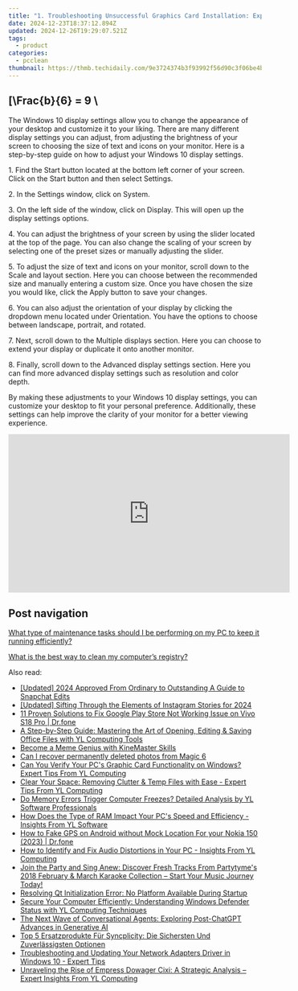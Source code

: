 ```yaml
---
title: "1. Troubleshooting Unsuccessful Graphics Card Installation: Expert Advice From YL Computing"
date: 2024-12-23T18:37:12.894Z
updated: 2024-12-26T19:29:07.521Z
tags:
  - product
categories:
  - pcclean
thumbnail: https://thmb.techidaily.com/9e3724374b3f93992f56d90c3f06be4bddda301db6e3204484fdd608537b1478.png
---
```


## \[\Frac{b}{6} = 9 \

The Windows 10 display settings allow you to change the appearance of your desktop and customize it to your liking. There are many different display settings you can adjust, from adjusting the brightness of your screen to choosing the size of text and icons on your monitor. Here is a step-by-step guide on how to adjust your Windows 10 display settings. 

1\. Find the Start button located at the bottom left corner of your screen. Click on the Start button and then select Settings.

2\. In the Settings window, click on System.

3\. On the left side of the window, click on Display. This will open up the display settings options. 

4\. You can adjust the brightness of your screen by using the slider located at the top of the page. You can also change the scaling of your screen by selecting one of the preset sizes or manually adjusting the slider.

5\. To adjust the size of text and icons on your monitor, scroll down to the Scale and layout section. Here you can choose between the recommended size and manually entering a custom size. Once you have chosen the size you would like, click the Apply button to save your changes.

6\. You can also adjust the orientation of your display by clicking the dropdown menu located under Orientation. You have the options to choose between landscape, portrait, and rotated.

7\. Next, scroll down to the Multiple displays section. Here you can choose to extend your display or duplicate it onto another monitor.

8\. Finally, scroll down to the Advanced display settings section. Here you can find more advanced display settings such as resolution and color depth. 

By making these adjustments to your Windows 10 display settings, you can customize your desktop to fit your personal preference. Additionally, these settings can help improve the clarity of your monitor for a better viewing experience.

<!-- affiliate ads begin -->
<iframe width="560" height="315" src="https://www.youtube.com/embed/vFQCEZiYA08?si=xjIu5IAy77RlHWii" title="YouTube video player" frameborder="0" allow="accelerometer; autoplay; clipboard-write; encrypted-media; gyroscope; picture-in-picture; web-share" referrerpolicy="strict-origin-when-cross-origin" allowfullscreen></iframe>
<!-- affiliate ads end -->

## Post navigation

[What type of maintenance tasks should I be performing on my PC to keep it running efficiently?](https://tools.techidaily.com/pcclean/products/)

[What is the best way to clean my computer’s registry?](https://tools.techidaily.com/pcclean/products/)

<ins class="adsbygoogle"
     style="display:block"
     data-ad-format="autorelaxed"
     data-ad-client="ca-pub-7571918770474297"
     data-ad-slot="1223367746"></ins>

<ins class="adsbygoogle"
     style="display:block"
     data-ad-client="ca-pub-7571918770474297"
     data-ad-slot="8358498916"
     data-ad-format="auto"
     data-full-width-responsive="true"></ins>

<span class="atpl-alsoreadstyle">Also read:</span>
<div><ul>
<li><a href="https://snapchat-videos.techidaily.com/updated-2024-approved-from-ordinary-to-outstanding-a-guide-to-snapchat-edits/"><u>[Updated] 2024 Approved From Ordinary to Outstanding A Guide to Snapchat Edits</u></a></li>
<li><a href="https://instagram-videos.techidaily.com/updated-sifting-through-the-elements-of-instagram-stories-for-2024/"><u>[Updated] Sifting Through the Elements of Instagram Stories for 2024</u></a></li>
<li><a href="https://howto.techidaily.com/11-proven-solutions-to-fix-google-play-store-not-working-issue-on-vivo-s18-pro-drfone-by-drfone-fix-android-problems-fix-android-problems/"><u>11 Proven Solutions to Fix Google Play Store Not Working Issue on Vivo S18 Pro | Dr.fone</u></a></li>
<li><a href="https://discover-bits.techidaily.com/a-step-by-step-guide-mastering-the-art-of-opening-editing-and-saving-office-files-with-yl-computing-tools/"><u>A Step-by-Step Guide: Mastering the Art of Opening, Editing & Saving Office Files with YL Computing Tools</u></a></li>
<li><a href="https://extra-resources.techidaily.com/become-a-meme-genius-with-kinemaster-skills/"><u>Become a Meme Genius with KineMaster Skills</u></a></li>
<li><a href="https://phone-solutions.techidaily.com/can-i-recover-permanently-deleted-photos-from-magic-6-by-stellar-photo-recovery-android-mobile-photo-recover/"><u>Can I recover permanently deleted photos from Magic 6</u></a></li>
<li><a href="https://discover-bits.techidaily.com/can-you-verify-your-pcs-graphic-card-functionality-on-windows-expert-tips-from-yl-computing/"><u>Can You Verify Your PC's Graphic Card Functionality on Windows? Expert Tips From YL Computing</u></a></li>
<li><a href="https://discover-bits.techidaily.com/clear-your-space-removing-clutter-and-temp-files-with-ease-expert-tips-from-yl-computing/"><u>Clear Your Space: Removing Clutter & Temp Files with Ease - Expert Tips From YL Computing</u></a></li>
<li><a href="https://discover-bits.techidaily.com/do-memory-errors-trigger-computer-freezes-detailed-analysis-by-yl-software-professionals/"><u>Do Memory Errors Trigger Computer Freezes? Detailed Analysis by YL Software Professionals</u></a></li>
<li><a href="https://discover-bits.techidaily.com/how-does-the-type-of-ram-impact-your-pcs-speed-and-efficiency-insights-from-yl-software/"><u>How Does the Type of RAM Impact Your PC's Speed and Efficiency - Insights From YL Software</u></a></li>
<li><a href="https://android-location.techidaily.com/how-to-fake-gps-on-android-without-mock-location-for-your-nokia-150-2023-drfone-by-drfone-virtual/"><u>How to Fake GPS on Android without Mock Location For your Nokia 150 (2023) | Dr.fone</u></a></li>
<li><a href="https://discover-bits.techidaily.com/how-to-identify-and-fix-audio-distortions-in-your-pc-insights-from-yl-computing/"><u>How to Identify and Fix Audio Distortions in Your PC - Insights From YL Computing</u></a></li>
<li><a href="https://win-data.techidaily.com/join-the-party-and-sing-anew-discover-fresh-tracks-from-partytymes-2018-february-and-march-karaoke-collection-start-your-music-journey-today/"><u>Join the Party and Sing Anew: Discover Fresh Tracks From Partytyme's 2018 February & March Karaoke Collection – Start Your Music Journey Today!</u></a></li>
<li><a href="https://win11-tips.techidaily.com/resolving-qt-initialization-error-no-platform-available-during-startup/"><u>Resolving Qt Initialization Error: No Platform Available During Startup</u></a></li>
<li><a href="https://discover-bits.techidaily.com/secure-your-computer-efficiently-understanding-windows-defender-status-with-yl-computing-techniques/"><u>Secure Your Computer Efficiently: Understanding Windows Defender Status with YL Computing Techniques</u></a></li>
<li><a href="https://tech-haven.techidaily.com/the-next-wave-of-conversational-agents-exploring-post-chatgpt-advances-in-generative-ai/"><u>The Next Wave of Conversational Agents: Exploring Post-ChatGPT Advances in Generative AI</u></a></li>
<li><a href="https://fox-sure.techidaily.com/top-5-ersatzprodukte-fur-syncplicity-die-sichersten-und-zuverlassigsten-optionen/"><u>Top 5 Ersatzprodukte Für Syncplicity: Die Sichersten Und Zuverlässigsten Optionen</u></a></li>
<li><a href="https://discover-bits.techidaily.com/troubleshooting-and-updating-your-network-adapters-driver-in-windows-10-expert-tips/"><u>Troubleshooting and Updating Your Network Adapters Driver in Windows 10 - Expert Tips</u></a></li>
<li><a href="https://discover-bits.techidaily.com/unraveling-the-rise-of-empress-dowager-cixi-a-strategic-analysis-expert-insights-from-yl-computing/"><u>Unraveling the Rise of Empress Dowager Cixi: A Strategic Analysis – Expert Insights From YL Computing</u></a></li>
</ul></div>

